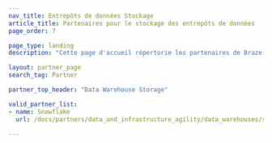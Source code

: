 ```yaml
---
nav_title: Entrepôts de données Stockage
article_title: Partenaires pour le stockage des entrepôts de données
page_order: 7

page_type: landing
description: "Cette page d'accueil répertorie les partenaires de Braze (Alloys) qui vous permettent d’exploiter vos données à partir de vos campagnes de communication."

layout: partner_page
search_tag: Partner

partner_top_header: "Data Warehouse Storage"

valid_partner_list:
- name: Snowflake
  url: /docs/partners/data_and_infrastructure_agility/data_warehouses/snowflake/

---
```

